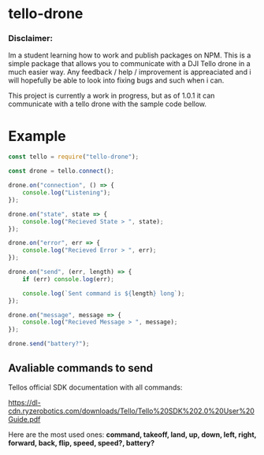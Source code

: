 # tello-drone

### Disclaimer:
Im a student learning how to work and publish packages on NPM. This is a simple package that allows you to communicate with a DJI Tello drone in a much easier way. Any feedback / help / improvement is appreaciated and i will hopefully be able to look into fixing bugs and such when i can.

This project is currently a work in progress, but as of 1.0.1 it can communicate with a tello drone with the sample code bellow.

# Example

```js
const tello = require("tello-drone");

const drone = tello.connect();

drone.on("connection", () => {
    console.log("Listening");
});

drone.on("state", state => {
    console.log("Recieved State > ", state);
});

drone.on("error", err => {
    console.log("Recieved Error > ", err);
});

drone.on("send", (err, length) => {
    if (err) console.log(err);

    console.log(`Sent command is ${length} long`);
});

drone.on("message", message => {
    console.log("Recieved Message > ", message);
});

drone.send("battery?");

```

## Avaliable commands to send
Tellos official SDK documentation with all commands:

https://dl-cdn.ryzerobotics.com/downloads/Tello/Tello%20SDK%202.0%20User%20Guide.pdf

Here are the most used ones:
**command, takeoff, land, up, down, left, right, forward, back, flip, speed, speed?, battery?**
